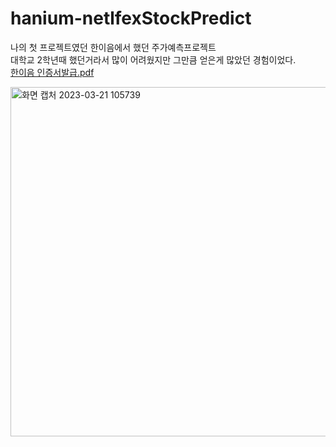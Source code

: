 # hanium-netlfexStockPredict
나의 첫 프로젝트였던 한이음에서 했던 주가예측프로젝트  
대학교 2학년때 했던거라서 많이 어려웠지만 그만큼 얻은게 많았던 경험이었다.  
[한이음 인증서발급.pdf](https://github.com/dohun-mat/hanium-netlfexStockPredict/files/11024351/default.pdf)  


<img width="559" alt="화면 캡처 2023-03-21 105739" src="https://user-images.githubusercontent.com/81942144/226501871-87e8cdaf-8476-48aa-8c36-c80351771350.png">
